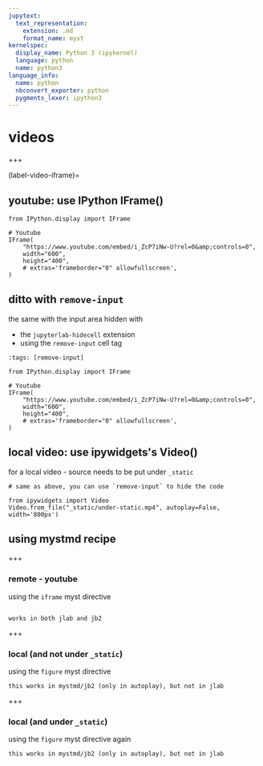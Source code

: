 ```yaml
---
jupytext:
  text_representation:
    extension: .md
    format_name: myst
kernelspec:
  display_name: Python 3 (ipykernel)
  language: python
  name: python3
language_info:
  name: python
  nbconvert_exporter: python
  pygments_lexer: ipython3
---
```


# videos

+++

(label-video-iframe)=

## youtube: use IPython IFrame()

```{code-cell} ipython3
from IPython.display import IFrame

# Youtube
IFrame(
    "https://www.youtube.com/embed/i_ZcP7iNw-U?rel=0&amp;controls=0",
    width="600",
    height="400",
    # extras='frameborder="0" allowfullscreen',
)
```

## ditto with `remove-input`

the same with the input area hidden with 

- the `jupyterlab-hidecell` extension
- using the `remove-input` cell tag

```{code-cell} ipython3
:tags: [remove-input]

from IPython.display import IFrame

# Youtube
IFrame(
    "https://www.youtube.com/embed/i_ZcP7iNw-U?rel=0&amp;controls=0",
    width="600",
    height="400",
    # extras='frameborder="0" allowfullscreen',
)
```

## local video: use ipywidgets's Video()

for a local video - source needs to be put under `_static`

```{code-cell} ipython3
# same as above, you can use `remove-input` to hide the code

from ipywidgets import Video
Video.from_file("_static/under-static.mp4", autoplay=False, width='800px')
```

## using mystmd recipe

+++

### remote - youtube

using the `iframe` myst directive

```{iframe} https://www.youtube.com/embed/i_ZcP7iNw-U?rel=0&amp;controls=0

works in both jlab and jb2
```

+++

### local (and not under `_static`)

using the `figure` myst directive

```{figure} media/under-media.mp4
this works in mystmd/jb2 (only in autoplay), but not in jlab
```

+++

### local (and under `_static`)

using the `figure` myst directive again

```{figure} _static/under-static.mp4
this works in mystmd/jb2 (only in autoplay), but not in jlab
```
